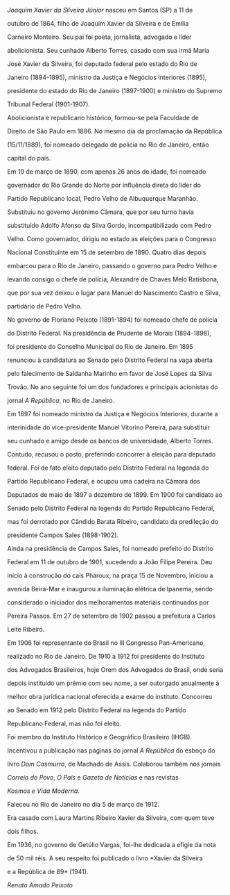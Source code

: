 

*Joaquim Xavier da Silveira Júnior* nasceu em Santos (SP) a 11 de

outubro de 1864, filho de Joaquim Xavier da Silveira e de Emília

Carneiro Monteiro. Seu pai foi poeta, jornalista, advogado e líder

abolicionista. Seu cunhado Alberto Torres, casado com sua irmã Maria

José Xavier da Silveira, foi deputado federal pelo estado do Rio de

Janeiro (1894-1895), ministro da Justiça e Negócios Interiores (1895),

presidente do estado do Rio de Janeiro (1897-1900) e ministro do Supremo

Tribunal Federal (1901-1907).



Abolicionista e republicano histórico, formou-se pela Faculdade de

Direito de São Paulo em 1886. No mesmo dia da proclamação da República

(15/11/1889), foi nomeado delegado de polícia no Rio de Janeiro, então

capital do país.



Em 10 de março de 1890, com apenas 26 anos de idade, foi nomeado

governador do Rio Grande do Norte por influência direta do líder do

Partido Republicano local, Pedro Velho de Albuquerque Maranhão.

Substituiu no governo Jerônimo Câmara, que por seu turno havia

substituído Adolfo Afonso da Silva Gordo, incompatibilizado com Pedro

Velho. Como governador, dirigiu no estado as eleições para o Congresso

Nacional Constituinte em 15 de setembro de 1890. Quatro dias depois

embarcou para o Rio de Janeiro, passando o governo para Pedro Velho e

levando consigo o chefe de polícia, Alexandre de Chaves Melo Ratisbona,

que por sua vez deixou o lugar para Manuel do Nascimento Castro e Silva,

partidário de Pedro Velho.



No governo de Floriano Peixoto (1891-1894) foi nomeado chefe de polícia

do Distrito Federal. Na presidência de Prudente de Morais (1894-1898),

foi presidente do Conselho Municipal do Rio de Janeiro. Em 1895

renunciou à candidatura ao Senado pelo Distrito Federal na vaga aberta

pelo falecimento de Saldanha Marinho em favor de José Lopes da Silva

Trovão. No ano seguinte foi um dos fundadores e principais acionistas do

jornal *A República*, no Rio de Janeiro.



Em 1897 foi nomeado ministro da Justiça e Negócios Interiores, durante a

interinidade do vice-presidente Manuel Vitorino Pereira, para substituir

seu cunhado e amigo desde os bancos de universidade, Alberto Torres.

Contudo, recusou o posto, preferindo concorrer à eleição para deputado

federal. Foi de fato eleito deputado pelo Distrito Federal na legenda do

Partido Republicano Federal, e ocupou uma cadeira na Câmara dos

Deputados de maio de 1897 a dezembro de 1899. Em 1900 foi candidato ao

Senado pelo Distrito Federal na legenda do Partido Republicano Federal,

mas foi derrotado por Cândido Barata Ribeiro, candidato da predileção do

presidente Campos Sales (1898-1902).



Ainda na presidência de Campos Sales, foi nomeado prefeito do Distrito

Federal em 11 de outubro de 1901, sucedendo a João Filipe Pereira. Deu

início à construção do cais Pharoux, na praça 15 de Novembro, iniciou a

avenida Beira-Mar e inaugurou a iluminação elétrica de Ipanema, sendo

considerado o iniciador dos melhoramentos materiais continuados por

Pereira Passos. Em 27 de setembro de 1902 passou a prefeitura a Carlos

Leite Ribeiro.



Em 1906 foi representante do Brasil no III Congresso Pan-Americano,

realizado no Rio de Janeiro. De 1910 a 1912 foi presidente do Instituto

dos Advogados Brasileiros, hoje Orem dos Advogados do Brasil, onde seria

depois instituído um prêmio com seu nome, a ser outorgado anualmente à

melhor obra jurídica nacional oferecida a exame do instituto. Concorreu

ao Senado em 1912 pelo Distrito Federal na legenda do Partido

Republicano Federal, mas não foi eleito.



Foi membro do Instituto Histórico e Geográfico Brasileiro (IHGB).

Incentivou a publicação nas páginas do jornal *A República* do esboço do

livro *Dom Casmurro*, de Machado de Assis. Colaborou também nos jornais

*Correio do Povo*, *O País* e *Gazeta de Notícias* e nas revistas

*Kosmos e Vida Moderna*.



Faleceu no Rio de Janeiro no dia 5 de março de 1912.



Era casado com Laura Martins Ribeiro Xavier da Silveira, com quem teve

dois filhos.



Em 1936, no governo de Getúlio Vargas, foi-lhe dedicada a efígie da nota

de 50 mil réis. A seu respeito foi publicado o livro *Xavier da Silveira

e a República de 89* (1941).



*Renato Amado Peixoto*



